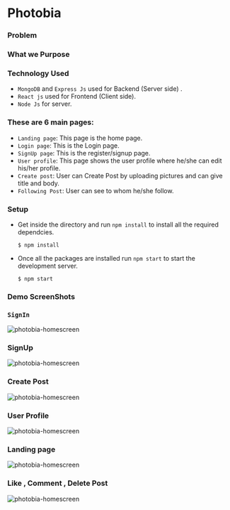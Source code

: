 # Photobia
### Problem 
### What we Purpose
### Technology Used
- `MongoDB` and `Express Js` used for Backend (Server side) . 
- `React js` used for Frontend (Client side).
- `Node Js` for server.
### These are 6 main pages:
- `Landing page`: This page is the home page.
- `Login page`: This is the Login page.
- `SignUp page`: This is the register/signup page.
- `User profile`: This page shows the user profile where he/she can edit his/her profile.
-  `Create post`: User can Create Post by uploading pictures and can give title and body.
- `Following Post`: User can see to whom he/she follow.
 
### Setup
- Get inside the directory and run `npm install` to install all the required dependcies.
  ```
  $ npm install
  ```
- Once all the packages are installed run `npm start` to start the development server.
  ```
  $ npm start
  ```
### Demo ScreenShots
### `SignIn`
![photobia-homescreen](https://imgur.com/T4O59mg.png)
### SignUp
![photobia-homescreen](https://imgur.com/5RIK6R9.png)
### Create Post
![photobia-homescreen](https://imgur.com/r8Pku6D.png)
### User Profile
![photobia-homescreen](https://imgur.com/uNcR4cr.png)
### Landing page
![photobia-homescreen](https://i.imgur.com/s6jzCUj.png)
### Like , Comment , Delete Post
![photobia-homescreen](https://imgur.com/xg1cxAr.png)
